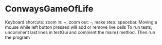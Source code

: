 # ConwaysGameOfLife
Keyboard shorcuts: zoom in: +, zoom out: -, make step: spacebar.
Moving a mouse while left button pressed will add or remove live cells
To run tests, uncomment last lines in testGui and comment the main() method. Then run the program

